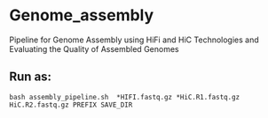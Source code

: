 # Genome_assembly
Pipeline for Genome Assembly using HiFi and HiC Technologies and Evaluating the Quality of Assembled Genomes

## Run as:
```
bash assembly_pipeline.sh  *HIFI.fastq.gz *HiC.R1.fastq.gz HiC.R2.fastq.gz PREFIX SAVE_DIR
```
